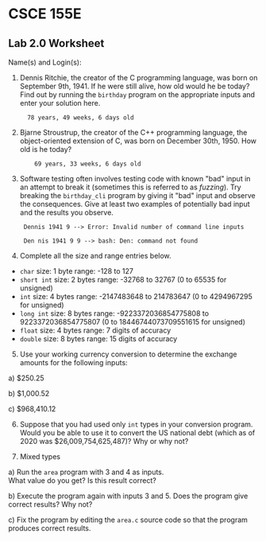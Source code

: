 
# CSCE 155E 
## Lab 2.0 Worksheet

Name(s) and Login(s):



1. Dennis Ritchie, the creator of the C programming language,
was born on September 9th, 1941.  If he were still alive, 
how old would he be today?  Find out by running the `birthday`
program on the appropriate inputs and enter your solution here.

         78 years, 49 weeks, 6 days old


2. Bjarne Stroustrup, the creator of the C++ programming
language, the object-oriented extension of C, was born on 
December 30th, 1950.  How old is he today?

           69 years, 33 weeks, 6 days old


3. Software testing often involves testing code with known
"bad" input in an attempt to break it (sometimes this is 
referred to as *fuzzing*).  Try breaking the `birthday_cli`
program by giving it "bad" input and observe the consequences.
Give at least two examples of potentially bad input and the 
results you observe.

        Dennis 1941 9 --> Error: Invalid number of command line inputs

        Den nis 1941 9 9 --> bash: Den: command not found


4. Complete all the size and range entries below.

* `char`
  size: 1 byte
  range: -128 to 127
* `short int`
  size: 2 bytes
  range: -32768 to 32767 (0 to 65535 for unsigned)
* `int`
  size: 4 bytes
  range: -2147483648 to 214783647 (0 to 4294967295 for unsigned)
* `long int`
  size: 8 bytes
  range: -9223372036854775808 to 9223372036854775807 (0 to 18446744073709551615 for unsigned)
* `float`
  size: 4 bytes
  range: 7 digits of accuracy
* `double`
  size: 8 bytes
  range: 15 digits of accuracy


5. Use your working currency conversion to determine 
the exchange amounts for the following inputs:

  a) $250.25
  
  b) $1,000.52

  c) $968,410.12



6. Suppose that you had used only `int` types
in your conversion program.  Would you be able 
to use it to convert the US national debt 
(which as of 2020 was \$26,009,754,625,487)?
Why or why not?




7. Mixed types

a) Run the `area` program with 3 and 4 as inputs.  
What value do you get?  Is this result correct?


b) Execute the program again with inputs 3 and 5.
Does the program give correct results?  Why not?


c) Fix the program by editing the `area.c` source 
code so that the program produces correct results.


